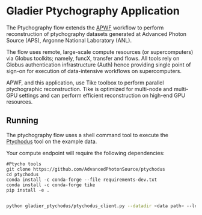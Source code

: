 # Gladier Ptychography Application

The Ptychography flow extends the [APWF](https://github.com/tekinbicer/apwf) workflow to perform reconstruction of ptychography datasets generated at Advanced Photon Source (APS), Argonne National Laboratory (ANL).

The flow uses remote, large-scale compute resources (or supercomputers) via Globus toolkits; namely, funcX, transfer and flows. All tools rely on Globus authentication infrastructure (Auth) hence providing single point of sign-on for execution of data-intensive workflows on supercomputers.

APWF, and this application, use Tike toolbox to perform parallel ptychographic reconstruction. Tike is optimized for multi-node and multi-GPU settings and can perform efficient reconstruction on high-end GPU resources.

## Running

The ptychography flow uses a shell command tool to execute the [Ptychodus](https://github.com/AdvancedPhotonSource/ptychodus) tool on the example data.

Your compute endpoint will require the following dependencies:

```
#Ptycho tools
git clone https://github.com/AdvancedPhotonSource/ptychodus
cd ptychodus
conda install -c conda-forge --file requirements-dev.txt
conda install -c conda-forge tike
pip install -e . 
```

```bash

python gladier_ptychodus/ptychodus_client.py --datadir <data path> --localdir <data path>
```